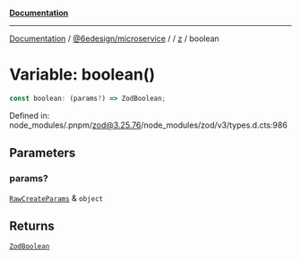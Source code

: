[**Documentation**](../../../../../README.md)

***

[Documentation](../../../../../README.md) / [@6edesign/microservice](../../../README.md) / [](../../../README.md) / [z](../README.md) / boolean

# Variable: boolean()

```ts
const boolean: (params?) => ZodBoolean;
```

Defined in: node\_modules/.pnpm/zod@3.25.76/node\_modules/zod/v3/types.d.cts:986

## Parameters

### params?

[`RawCreateParams`](../type-aliases/RawCreateParams.md) & `object`

## Returns

[`ZodBoolean`](../classes/ZodBoolean.md)
